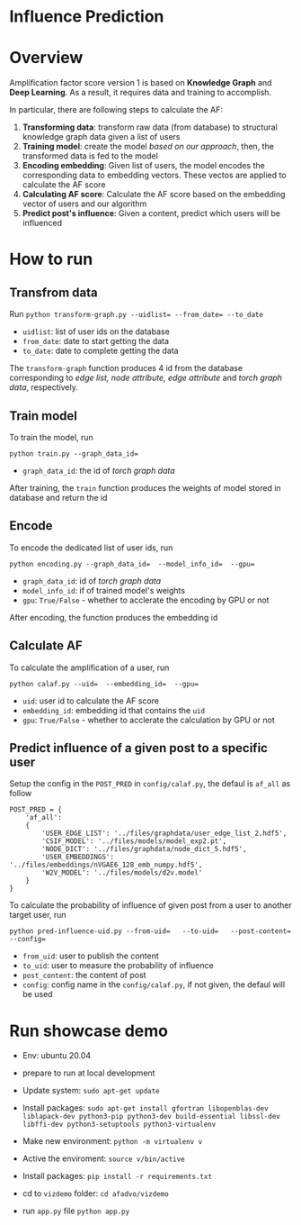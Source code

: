 # Influence Prediction

# Overview

Amplification factor score version 1 is based on **Knowledge Graph** and **Deep Learning**. As a result, it requires data and training to accomplish.

In particular, there are following steps to calculate the AF:
1. **Transforming data**: transform raw data (from database) to structural knowledge graph data given a list of users
2. **Training model**: create the model *based on our approach*, then, the transformed data is fed to the model
3. **Encoding embedding**: Given list of users, the model encodes the corresponding data to embedding vectors. These vectos are applied to calculate the AF score
4. **Calculating AF score**: Calculate the AF score based on the embedding vector of users and our algorithm
5. **Predict post's influence**: Given a content, predict which users will be influenced

# How to run

## Transfrom data

Run 
`python transform-graph.py --uidlist= --from_date= --to_date`

* `uidlist`: list of user ids on the database
* `from_date`: date to start getting the data
* `to_date`: date to complete getting the data

The `transform-graph` function produces $4$ id from the database corresponding to *edge list, node attribute, edge attribute* and *torch graph data*, respectively.

## Train model  
To train the model, run

`python train.py --graph_data_id= `

* `graph_data_id`: the id of *torch graph data*

After training, the `train` function produces the weights of model stored in database and return the id

## Encode
To encode the dedicated list of user ids, run

`python encoding.py --graph_data_id=  --model_info_id=  --gpu=  `

* `graph_data_id`: id of *torch graph data*
* `model_info_id`: if of trained model's weights
* `gpu`: `True/False` - whether to acclerate the encoding by GPU or not

After encoding, the function produces the embedding id

## Calculate AF
To calculate the amplification of a user, run

`python calaf.py --uid=  --embedding_id=  --gpu= `

* `uid`: user id to calculate the AF score 
* `embedding_id`: embedding id that contains the `uid`
* `gpu`: `True/False` - whether to acclerate the calculation by GPU or not

## Predict influence of a given post to a specific user
Setup the config in the `POST_PRED` in `config/calaf.py`, the defaul is `af_all` as follow

```
POST_PRED = {
    'af_all':
    {
        'USER_EDGE_LIST': '../files/graphdata/user_edge_list_2.hdf5',
        'CSIF_MODEL': '../files/models/model_exp2.pt',
        'NODE_DICT': '../files/graphdata/node_dict_5.hdf5',
        'USER_EMBEDDINGS': '../files/embeddings/nVGAE6_128_emb_numpy.hdf5',
        'W2V_MODEL': '../files/models/d2v.model'
    }
}
```
To calculate the probability of influence of given post from a user to another target user, run

`python pred-influence-uid.py --from-uid=   --to-uid=   --post-content=     --config=`
* `from_uid`: user to publish the content
* `to_uid`: user to measure the probability of influence
* `post_content`: the content of post
* `config`: config name in the `config/calaf.py`, if not given, the defaul will be used


# Run showcase demo

- Env: ubuntu 20.04
- prepare to run at local development
- Update system: `sudo apt-get update`
- Install packages: `sudo apt-get install gfortran libopenblas-dev liblapack-dev python3-pip python3-dev build-essential libssl-dev libffi-dev python3-setuptools python3-virtualenv`
- Make new environment: `python -m virtualenv v`
- Active the enviroment: `source v/bin/active`
- Install packages: `pip install -r requirements.txt`

- cd to `vizdemo` folder: `cd afadvo/vizdemo`
- run `app.py` file `python app.py`



